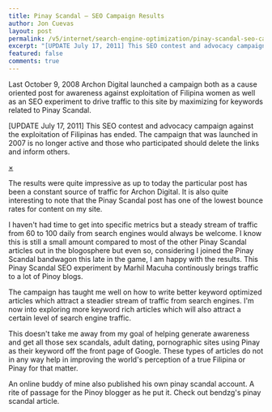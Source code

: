 ```yaml
---
title: Pinay Scandal – SEO Campaign Results
author: Jon Cuevas
layout: post
permalink: /v5/internet/search-engine-optimization/pinay-scandal-seo-campaign-results/
excerpt: "[UPDATE July 17, 2011] This SEO contest and advocacy campaign against the exploitation of Filipinas has ended. The campaign that was launched in 2007 is no longer active and those who participated should delete the links and inform others."
featured: false
comments: true
---
```

<p class="lead">Last October 9, 2008 Archon Digital launched a campaign both as a cause oriented post for awareness against exploitation of Filipina women as well as an SEO experiment to drive traffic to this site by maximizing for keywords related to Pinay Scandal.</p>

<div class="alert-box secondary">
  <p>
    [UPDATE July 17, 2011] This SEO contest and advocacy campaign against the exploitation of Filipinas has ended. The campaign that was launched in 2007 is no longer active and those who participated should delete the links and inform others.
  </p>
  <a href="" class="close">&times;</a>
</div>

The results were quite impressive as up to today the particular post has been a constant source of traffic for Archon Digital. It is also quite interesting to note that the Pinay Scandal post has one of the lowest bounce rates for content on my site.

I haven't had time to get into specific metrics but a steady stream of traffic from 60 to 100 daily from search engines would always be welcome. I know this is still a small amount compared to most of the other Pinay Scandal articles out in the blogosphere but even so, considering I joined the Pinay Scandal bandwagon this late in the game, I am happy with the results. This Pinay Scandal SEO experiment by Marhil Macuha continously brings traffic to a lot of Pinoy blogs.

The campaign has taught me well on how to write better keyword optimized articles which attract a steadier stream of traffic from search engines. I'm now into exploring more keyword rich articles which will also attract a certain level of search engine traffic.

This doesn't take me away from my goal of helping generate awareness and get all those sex scandals, adult dating, pornographic sites using Pinay as their keyword off the front page of Google. These types of articles do not in any way help in improving the world's perception of a true Filipina or Pinay for that matter.

An online buddy of mine also published his own pinay scandal account. A rite of passage for the Pinoy blogger as he put it. Check out bendzg's pinay scandal article.
